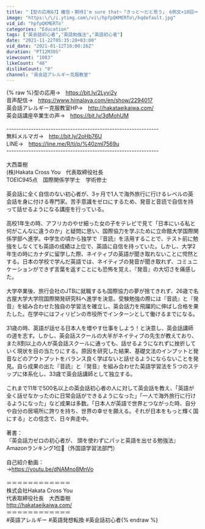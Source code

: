 ```yaml
---
title: "【型の応用67】確信・期待I'm sure that~「きっと〜だと思う」　6例文×10回＝60回音読"
image: "https:\/\/i.ytimg.com\/vi\/hpfpQKMERTo\/hqdefault.jpg"
vid_id: "hpfpQKMERTo"
categories: "Education"
tags: ["英会話初心者","英語勉強法","英語初心者"]
date: "2021-11-22T05:35:20+03:00"
vid_date: "2021-01-12T10:00:26Z"
duration: "PT12M30S"
viewcount: "1083"
likeCount: "48"
dislikeCount: "0"
channel: "英会話アレルギー克服教室"
---
```

{% raw %}型の応用→　<a rel="nofollow" target="blank" href="https://bit.ly/2Lyvi2y">https://bit.ly/2Lyvi2y</a><br />音声配信→　<a rel="nofollow" target="blank" href="https://www.himalaya.com/en/show/2294017">https://www.himalaya.com/en/show/2294017</a><br />英会話アレルギー克服教室HP→　<a rel="nofollow" target="blank" href="http://hakataeikaiwa.com/">http://hakataeikaiwa.com/</a><br />英会話講座卒業生の声→　<a rel="nofollow" target="blank" href="https://bit.ly/3dMohUM">https://bit.ly/3dMohUM</a><br /><br />--------------------------------------------------------------<br />無料メルマガ→　<a rel="nofollow" target="blank" href="http://bit.ly/2oHb76U">http://bit.ly/2oHb76U</a><br />LINE→　<a rel="nofollow" target="blank" href="https://line.me/R/ti/p/%40zml7569u">https://line.me/R/ti/p/%40zml7569u</a><br />--------------------------------------------------------------<br /><br />大西亜樹<br />(株)Hakata Cross You　代表取締役社長<br />TOEIC945点　国際関係学学士　学術修士<br /><br />英会話に全く自信のない初心者が、3ヶ月で1人で海外旅行に行けるレベルの英会話を身に付ける専門家。苦手意識をゼロにするため、発音と音読で自信を持って話せるようになる講座を行っている。<br /><br />高校1年生の時、アフリカのやせ細った女の子をテレビで見て「日本にいる私と何がこんなに違うのか」と疑問に思い、国際協力を学ぶために立命館大学国際関係学部へ進学。中学生の頃から独学で『音読』を活用することで、テスト前に勉強をしなくても英語の成績は上位で、英語に自信を持っていた。しかし、大学2年生の時にカナダに留学した際、ネイティブの英語が聞き取れないことに愕然とする。日本の学校で学んだ英語では、ネイティブの発音が聞き取れず、コミュニケーションができず言葉を返すことにも恐怖を覚え、『発音』の大切さを痛感した。<br /><br />大学卒業後、旅行会社のJTBに就職するも国際協力の夢が捨てきれず、26歳で名古屋大学大学院国際開発研究科へ進学を決意。受験勉強の際には『音読』と『発音』を組み合わせた独自の学習法を確立し、英会話力を飛躍的に伸ばし合格を果たした。在学中にはフィリピンの市役所でインターンとして働けるまでになる。<br /><br />31歳の時、英語が話せる日本人を増やす仕事をしよう！と決意し、英会話講師の道を志す。しかし、英会話スクールの大半がネイティブの先生が教えており、また8割以上の人が英会話スクールに通っても、話せるようになれずに挫折していく現状を目の当たりにする。原因を研究した結果、基礎文法のインプットと発音などのアウトプットをバランス良く学ばないと話せるようにならないことを発見。自ら成果の出た『音読』と『発音』を組み合わせた英語学習法を５つのステップに体系化し、33歳で英会話講師として独立する。<br /><br />これまで11年で500名以上の英会話初心者の人に対して英会話を教え、「英語が全く話せなかったのに日常会話ができるようになった」「一人で海外旅行に行けるようになった」など成果は多数。「日本人が英語で世界とつながった時、自分や自分の居場所に誇りを持ち、世界の幸せを願える。それが日本をもっと輝く国にする」との信念で、日々奔走中。<br /><br />著書：<br />『英会話力ゼロの初心者が、 頭を使わずにパッと英語を出せる勉強法』<br />Amazonランキング1位👑（外国語学習法部門）<br /><br />自己紹介動画：<br />→<a rel="nofollow" target="blank" href="https://youtu.be/dNAMno8MnVo">https://youtu.be/dNAMno8MnVo</a><br /><br />＝＝＝＝＝＝＝＝＝＝＝＝<br />株式会社Hakata Cross You<br />代表取締役社長　大西亜樹<br /><a rel="nofollow" target="blank" href="http://hakataeikaiwa.com/">http://hakataeikaiwa.com/</a><br />＝＝＝＝＝＝＝＝＝＝＝＝<br />#英語アレルギー #英語発想転換 #英会話初心者{% endraw %}
